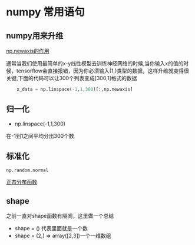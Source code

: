 # numpy 常用语句

## numpy用来升维
[np.newaxis的作用](https://blog.csdn.net/THMAIL/article/details/121762644)

通常当我们使用最简单的x-y线性模型去训练神经网络的时候,当你输入x的值的时候，tensorflow会直接报错，因为你必须输入(1,)类型的数据，这样升维就变得很关键,下面的代码可以让300个列表变成[300,1]格式的数据


```python
    x_data = np.linspace(-1,1,300)[:,np.newaxis]
```


## 归一化
* np.linspace(-1,1,300)

在-1到1之间平均分出300个数


## 标准化
```python
np.random.normal
```

[正态分布函数](https://blog.csdn.net/wzy628810/article/details/103807829)

## shape
之前一直对shape函数有隔阂，这里做一个总结


* shape = () 代表里面就是一个数
* shape = (2,)  => array([2,3])一个一维数组
